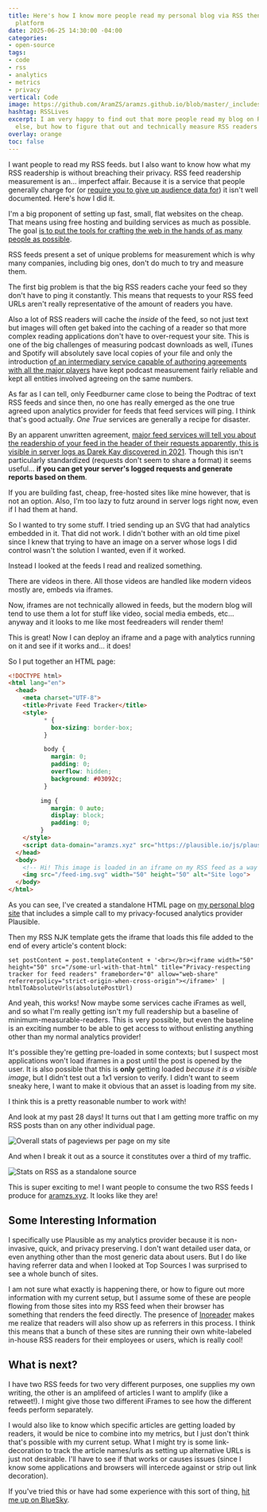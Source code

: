 ```yaml
---
title: Here's how I know more people read my personal blog via RSS then any other
  platform
date: 2025-06-25 14:30:00 -04:00
categories:
- open-source
tags:
- code
- rss
- analytics
- metrics
- privacy
vertical: Code
image: https://github.com/AramZS/aramzs.github.io/blob/master/_includes/rss-zs-favicon-2400-1200.png?raw=true
hashtag: RSSLives
excerpt: I am very happy to find out that more people read my blog on RSS than anywhere
  else, but how to figure that out and technically measure RSS readers proved difficult.
overlay: orange
toc: false
---
```


I want people to read my RSS feeds. but I also want to know how what my RSS readership is without breaching their privacy. RSS feed readership measurement is an... imperfect affair. Because it is a service that people generally charge for (or [require you to give up audience data for](https://feedburner.google.com/)) it isn't well documented. Here's how I did it.

I'm a big proponent of setting up fast, small, flat websites on the cheap. That means using free hosting and building services as much as possible. The goal [is to put the tools for crafting the web in the hands of as many people as possible](https://aramzs.github.io/build-a-website/#/).

RSS feeds present a set of unique problems for measurement which is why many companies, including big ones, don't do much to try and measure them.

The first big problem is that the big RSS readers cache your feed so they don't have to ping it constantly. This means that requests to your RSS feed URLs aren't really representative of the amount of readers you have.

Also a lot of RSS readers will cache the *inside* of the feed, so not just text but images will often get baked into the caching of a reader so that more complex reading applications don't have to over-request your site. This is one of the big challenges of measuring podcast downloads as well, iTunes and Spotify will absolutely save local copies of your file and only the introduction [of an intermediary service capable of authoring agreements with all the major players](https://analytics.podtrac.com/) have kept podcast measurement fairly reliable and kept all entities involved agreeing on the same numbers.

As far as I can tell, only Feedburner came close to being the Podtrac of text RSS feeds and since then, no one has really emerged as the one true agreed upon analytics provider for feeds that feed services will ping. I think that's good actually. *One True* services are generally a recipe for disaster.

By an apparent unwritten agreement, [major feed services will tell you about the readership of your feed in the header of their requests apparently, this is visible in server logs as Darek Kay discovered in 2021](https://darekkay.com/blog/rss-subscriber-count/). Though this isn't particularly standardized (requests don't seem to share a format) it seems useful... **if you can get your server's logged requests and generate reports based on them**.

If you are building fast, cheap, free-hosted sites like mine however, that is not an option. Also, I'm too lazy to futz around in server logs right now, even if I had them at hand.

So I wanted to try some stuff. I tried sending up an SVG that had analytics embedded in it. That did not work. I didn't bother with an old time pixel since I knew that trying to have an image on a server whose logs I did control wasn't the solution I wanted, even if it worked.

Instead I looked at the feeds I read and realized something.

There are videos in there. All those videos are handled like modern videos mostly are, embeds via iframes.

Now, iframes are not technically allowed in feeds, but the modern blog will tend to use them a lot for stuff like video, social media embeds, etc... anyway and it looks to me like most feedreaders will render them!

This is great! Now I can deploy an iframe and a page with analytics running on it and see if it works and... it does!

So I put together an HTML page:

```html
<!DOCTYPE html>
<html lang="en">
  <head>
    <meta charset="UTF-8">
    <title>Private Feed Tracker</title>
	<style>
		  * {
			box-sizing: border-box;
		  }

		  body {
			margin: 0;
			padding: 0;
			overflow: hidden;
			background: #03092c;
		  }

		 img {
			margin: 0 auto;
			display: block;
			padding: 0;
		 }
	</style>
	<script data-domain="aramzs.xyz" src="https://plausible.io/js/plausible.js"></script>
  </head>
  <body>
	<!-- Hi! This image is loaded in an iframe on my RSS feed as a way to try and measure how many people are reading me through RSS. The tracking is privacy respecting and your data will not be sold. I'm just curious.  -->
	<img src="/feed-img.svg" width="50" height="50" alt="Site logo">
  </body>
</html>
```

As you can see, I've created a standalone HTML page on [my personal blog site](https://aramzs.xyz/) that includes a simple call to my privacy-focused analytics provider Plausible.

Then my RSS NJK template gets the iframe that loads this file added to the end of every article's content block:

```liquid
set postContent = post.templateContent + '<br></br><iframe width="50" height="50" src="/some-url-with-that-html" title="Privacy-respecting tracker for feed readers" frameborder="0" allow="web-share" referrerpolicy="strict-origin-when-cross-origin"></iframe>' | htmlToAbsoluteUrls(absolutePostUrl)
```

And yeah, this works! Now maybe some services cache iFrames as well, and so what I'm really getting isn't my full readership but a baseline of minimum-measurable-readers. This is very possible, but even the baseline is an exciting number to be able to get access to without enlisting anything other than my normal analytics provider!

It's possible they're getting pre-loaded in some contexts; but I suspect most applications won't load iframes in a post until the post is opened by the user. It is also possible that this is **only** getting loaded *because it is a visible image*, but I didn't test out a 1x1 version to verify. I didn't want to seem sneaky here, I want to make it obvious that an asset is loading from my site.

I think this is a pretty reasonable number to work with!

And look at my past 28 days! It turns out that I am getting more traffic on my RSS posts than on any other individual page.

![Overall stats of pageviews per page on my site](/uploads/rss-stats-in-context.png)

And when I break it out as a source it constitutes over a third of my traffic.

![Stats on RSS as a standalone source](/uploads/rss-stats.png)

This is super exciting to me! I want people to consume the two RSS feeds I produce for [aramzs.xyz](https://aramzs.xyz). It looks like they are!

## Some Interesting Information

I specifically use Plausible as my analytics provider because it is non-invasive, quick, and privacy preserving. I don't want detailed user data, or even anything other than the most generic data about users. But I do like having referrer data and when I looked at Top Sources I was surprised to see a whole bunch of sites.

I am not sure what exactly is happening there, or how to figure out more information with my current setup, but I assume some of these are people flowing from those sites into my RSS feed when their browser has something that renders the feed directly. The presence of [Inoreader](https://www.inoreader.com/) makes me realize that readers will also show up as referrers in this process. I think this means that a bunch of these sites are running their own white-labeled in-house RSS readers for their employees or users, which is really cool!

## What is next?

I have two RSS feeds for two very different purposes, one supplies my own writing, the other is an amplifeed of articles I want to amplify (like a retweet!). I might give those two different iFrames to see how the different feeds perform separately.

I would also like to know which specific articles are getting loaded by readers, it would be nice to combine into my metrics, but I just don't think that's possible with my current setup. What I might try is some link-decoration to track the article names/urls as setting up alternative URLs is just not desirable. I'll have to see if that works or causes issues (since I know some applications and browsers will intercede against or strip out link decoration).

If you've tried this or have had some experience with this sort of thing, [hit me up on BlueSky](https://chronotope.aramzs.xyz/).
